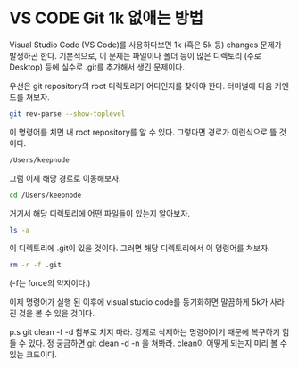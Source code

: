 # VS CODE Git 1k 없애는 방법

Visual Studio Code (VS Code)를 사용하다보면 1k (혹은 5k 등) changes 문제가 발생하곤 한다. 기본적으로, 이 문제는 파일이나 폴더 등이 많은 디렉토리 (주로 Desktop) 등에 실수로 .git를 추가해서 생긴 문제이다.

우선은 git repository의 root 디렉토리가 어디인지를 찾아야 한다. 터미널에 다음 커멘드를 쳐보자.

```bash
git rev-parse --show-toplevel
```

이 명령어를 치면 내 root repository를 알 수 있다. 그렇다면 경로가 이런식으로 뜰 것이다.

```bash
/Users/keepnode
```

그럼 이제 해당 경로로 이동해보자.

```bash
cd /Users/keepnode
```

거기서 해당 디렉토리에 어떤 파일들이 있는지 알아보자.

```bash
ls -a
```

이 디렉토리에 .git이 있을 것이다. 그러면 해당 디렉토리에서 이 명령어를 쳐보자.

```bash
rm -r -f .git
```

(-f는 force의 약자이다.)

이제 명령어가 실행 된 이후에 visual studio code를 동기화하면 말끔하게 5k가 사라진 것을 볼 수 있을 것이다.

p.s git clean -f -d 함부로 치지 마라. 강제로 삭제하는 명령어이기 때문에 복구하기 힘들 수 있다. 정 궁금하면 git clean -d -n 을 쳐봐라. clean이 어떻게 되는지 미리 볼 수 있는 코드이다.
